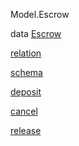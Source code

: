 Model.Escrow

data [Escrow](Model-Escrow.html#t:Escrow)

[relation](Model-Escrow.html#v:relation)

[schema](Model-Escrow.html#v:schema)

[deposit](Model-Escrow.html#v:deposit)

[cancel](Model-Escrow.html#v:cancel)

[release](Model-Escrow.html#v:release)

